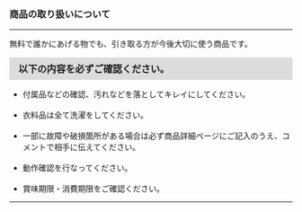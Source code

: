 <h3>商品の取り扱いについて</h3>
<hr>

無料で誰かにあげる物でも、引き取る方が今後大切に使う商品です。

<div style="padding: 7px 15px; margin-top: 15px; margin-bottom: 15px; border: 1px solid #dcdcdc; background-color: #dcdcdc; font-size: 120%">
<strong>以下の内容を必ずご確認ください。</strong>
</div>

<ul>
<li>付属品などの確認、汚れなどを落としてキレイにしてください。</li>
<br>
<li>衣料品は全て洗濯をしてください。</li>
<br>
<li>一部に故障や破損箇所がある場合は必ず商品詳細ページにご記入のうえ、コメントで相手に伝えてください。</li>
<br>
<li>動作確認を行なってください。</li>
<br>
<li>賞味期限・消費期限をご確認ください。</li>
</ul>

<hr>